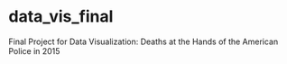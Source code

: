 # data_vis_final
Final Project for Data Visualization: Deaths at the Hands of the American Police in 2015

